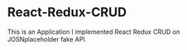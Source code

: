 # React-Redux-CRUD
This is an Application I implemented React Redux CRUD on JOSNplaceholder fake API.
